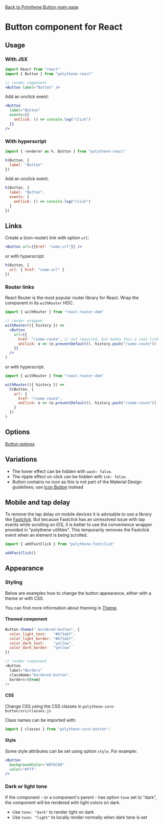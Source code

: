 [Back to Polythene Button main page](../button.md)

# Button component for React



## Usage

### With JSX

~~~jsx
import React from "react"
import { Button } from "polythene-react"

// render component
<Button label="Button" />
~~~

Add an onclick event:

~~~jsx
<Button
  label="Button"
  events={{
    onClick: () => console.log("click")
  }}
/>
~~~

### With hyperscript

~~~javascript
import { renderer as h, Button } from "polythene-react"

h(Button, {
  label: "Button"
})
~~~

Add an onclick event:

~~~javascript
h(Button, {
  label: "Button",
  events: {
    onClick: () => console.log("click")
  }
})
~~~



## Links

Create a (non-router) link with option `url`:

~~~jsx
<Button url={{href: "some-url"}} />
~~~

or with hyperscript:

~~~javascript
h(Button, {
  url: { href: "some-url" }
})
~~~

### Router links

React Router is the most popular router library for React. Wrap the component in its `withRouter` HOC.

~~~jsx
import { withRouter } from "react-router-dom"

// render wrapped
withRouter(({ history }) => 
  <Button
    url={{
      href: "/some-route", // not required, but makes this a real link
      onClick: e => (e.preventDefault(), history.push("/some-route"))
    }}
  />
)
~~~

or with hyperscript:

~~~javascript
import { withRouter } from "react-router-dom"

withRouter(({ history }) => 
  h(Button, {
    url: {
      href: "/some-route",
      onClick: e => (e.preventDefault(), history.push("/some-route"))
    }
  })
)
~~~



## Options

[Button options](Button.md)



## Variations

* The hover effect can be hidden with `wash: false`.
* The ripple effect on click can be hidden with `ink: false`.
* Button contains no icon as this is not part of the Material Design guidelines; use [Icon Button](Button.md) instead



## Mobile and tap delay

To remove the tap delay on mobile devices it is advisable to use a library like [Fastclick](https://github.com/ftlabs/fastclick). But because Fastclick has an unresolved issue with tap events while scrolling on iOS, it is better to use the convenience wrapper provided in "polythene-utilities". This temporarily removes the Fastclick event when an element is being scrolled.

~~~javascript
import { addFastClick } from "polythene-fastclick"

addFastClick()
~~~



## Appearance

### Styling

Below are examples how to change the button appearance, either with a theme or with CSS.

You can find more information about theming in [Theme](Theme.md).

#### Themed component

~~~javascript
Button.theme(".bordered-button", {
  color_light_text:   "#673ab7",
  color_light_border: "#673ab7",
  color_dark_text:    "yellow",
  color_dark_border:  "yellow"
})

// render component
<Button
  label="Borders"
  className="bordered-button",
  borders={true}
/>
~~~

#### CSS

Change CSS using the CSS classes in `polythene-core-button/src/classes.js`

Class names can be imported with:

~~~javascript
import { classes } from "polythene-core-button";
~~~

#### Style

Some style attributes can be set using option `style`. For example:

~~~jsx
<Button
  backgroundColor="#EF6C00"
  color="#fff"
/>
~~~

### Dark or light tone

If the component - or a component's parent - has option `tone` set to "dark", the component will be rendered with light colors on dark. 

* Use `tone: "dark"` to render light on dark
* Use `tone: "light"` to locally render normally when dark tone is set


